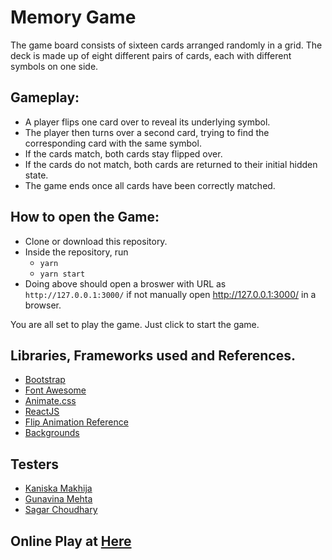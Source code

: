 # Memory Game

The game board consists of sixteen cards arranged randomly in a grid. The deck is made up of eight different pairs of cards, each with different symbols on one side.

## Gameplay:

* A player flips one card over to reveal its underlying symbol.
* The player then turns over a second card, trying to find the corresponding card with the same symbol.
* If the cards match, both cards stay flipped over.
* If the cards do not match, both cards are returned to their initial hidden state.
* The game ends once all cards have been correctly matched.

## How to open the Game:

* Clone or download this repository.
* Inside the repository, run 
  - `yarn`
  - `yarn start`
* Doing above should open a broswer with URL as `http://127.0.0.1:3000/` if not manually open http://127.0.0.1:3000/ in a browser.

You are all set to play the game. Just click to start the game.

## Libraries, Frameworks used and References.

* [Bootstrap](http://getbootstrap.com/)
* [Font Awesome](fontawesome.io)
* [Animate.css](https://daneden.github.io/animate.css/)
* [ReactJS](https://reactjs.org/)
* [Flip Animation Reference](https://codepen.io/darkwing/pen/bCali)
* [Backgrounds](https://www.toptal.com/designers/subtlepatterns/)

## Testers

* [Kaniska Makhija](github.com/kanishkamakhija)
* [Gunavina Mehta](github.com/gunavina)
* [Sagar Choudhary](github.com/sagarchoudhary96)

## Online Play at [Here](https://jaikathuria.github.io/matchit)
